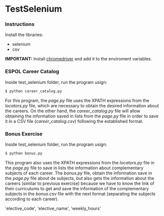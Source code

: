 # TestSelenium

### Instructions
Install the libraries:
* selenium
* csv

**IMPORTANT:** Install [chromedriver](https://sites.google.com/a/chromium.org/chromedriver/downloads) and add it to the enviroment variables.

### ESPOL Career Catalog
Inside test_selenium folder, run the program usign:
```sh
$ python career_catalog.py
```

For this program, the *page.py* file uses the XPATH expressions from the *locators.py* file, which are necessary to obtain the desired information about the careers.
On the other hand, the *career_catalog.py* file will allow obtaining the information saved in lists from the *page.py* file in order to save it in a CSV file (*career_catalog.csv*) following the established format.

### Bonus Exercise
Inside test_selenium folder, run the program usign:
```sh
$ python bonus.py
```

This program also uses the XPATH expressions from the *locators.py* file in the *page.py* file to save in lists the information about complementary subjects of each career.
The *bonus.py* file, obtain the information save in the *page.py* file about de subjects, but also gets the information about the careers (similar to previous exercise) because we have to know the link of their curriculums to get and save the information of the complementary subjects in the *bonus.csv* file with the next format (separating the subjects according to each career).

'elective_code', 'elective_name', 'weekly_hours'



